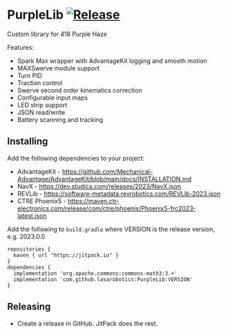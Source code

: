 
# PurpleLib [![Release](https://jitpack.io/v/lasarobotics/PurpleLib.svg)](https://jitpack.io/#lasarobotics/PurpleLib)
Custom library for 418 Purple Haze

Features:
* Spark Max wrapper with AdvantageKit logging and smooth motion
* MAXSwerve module support
* Turn PID
* Traction control
* Swerve second order kinematics correction
* Configurable input maps
* LED strip support
* JSON read/write
* Battery scanning and tracking


## Installing
Add the following dependencies to your project:
* AdvantageKit - https://github.com/Mechanical-Advantage/AdvantageKit/blob/main/docs/INSTALLATION.md
* NavX - https://dev.studica.com/releases/2023/NavX.json
* REVLib - https://software-metadata.revrobotics.com/REVLib-2023.json
* CTRE Phoenix5 - https://maven.ctr-electronics.com/release/com/ctre/phoenix/Phoenix5-frc2023-latest.json

Add the following to `build.gradle` where VERSION is the release version, e.g. 2023.0.0
```
repositories {
  maven { url "https://jitpack.io" }
}
dependencies {
  implementation 'org.apache.commons:commons-math3:3.+'
  implementation 'com.github.lasarobotics:PurpleLib:VERSION'
}
```

## Releasing
* Create a release in GitHub. JitPack does the rest.
